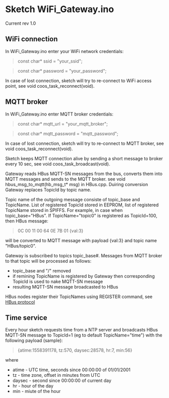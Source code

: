 # Sketch WiFi_Gateway.ino

Current rev 1.0

## WiFi connection

In WiFi_Gateway.ino enter your WiFi network credentials:

> const char* ssid     = "your_ssid";

> const char* password = "your_password";

In case of lost connection, sketch will try to re-connect to WiFi access point, see void coos_task_reconnect(void).

## MQTT broker

In WiFi_Gateway.ino enter MQTT broker credentials:

> const char* mqtt_url = "your_mqtt_broker";

> const char* mqtt_password = "mqtt_password";

In case of lost connection, sketch will try to re-connect to MQTT broker, see void coos_task_reconnect(void).

Sketch keeps MQTT connection alive by sending a short message to broker every 10 sec, see void coos_task_broadcast(void).

Gateway reads HBus MQTT-SN messages from the bus, converts them into MQTT messages and sends to the MQTT broker. see void hbus_msg_to_mqtt(hb_msg_t* msg) in HBus.cpp. Duiring conversion Gateway replaces TopicId by topic name. 

Topic name of the outgoing message consiste of topic_base and TopicName. List of registered TopicId stored in EEPROM, list of registered TopicName stored in SPIFFS. For example,  in case when topic_base="HBus". If TopicName="topic0" is registered as TopicId=100, then HBus message:

> 0C 00 11 00 64 0E 7B 01  {val:3} 

will be converted to MQTT message with payload {val:3} and topic name "HBus/topic0".

Gateway is subscribed to topics topic_base\#. Messages from MQTT broker to that topic will be processed as follows:
  * topic_base and "/" removed
  * if remining TopicName is registered by Gateway then corresponding TopicId is used to nake MQTT-SN message
  * resulting MQTT-SN message broadcasted to HBus

HBus nodes register their TopicNames using REGISTER command, see [HBus protocol](https://github.com/akouz/HBus#mqtt-sn-mode-broadcast-messages)

## Time service

Every hour sketch requests time from a NTP server and broadcasts HBus MQTT-SN message to TopicId=1 (eg to default TopicName="time") with the following payload (sample):

> {atime:1558391178, tz:570, daysec:28578, hr:7, min:56}

where 
  * atime - UTC time, seconds since 00:00:00 of 01/01/2001
  * tz - time zone, offset in minutes from UTC
  * daysec - second since 00:00:00 of current day
  * hr - hour of the day
  * min - miute of the hour


